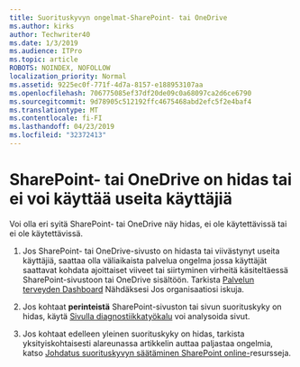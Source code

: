 ```yaml
---
title: Suorituskyvyn ongelmat-SharePoint- tai OneDrive
ms.author: kirks
author: Techwriter40
ms.date: 1/3/2019
ms.audience: ITPro
ms.topic: article
ROBOTS: NOINDEX, NOFOLLOW
localization_priority: Normal
ms.assetid: 9225ec0f-771f-4d7a-8157-e188953107aa
ms.openlocfilehash: 706775085ef37df20de09c0a68097ca2d6ce6790
ms.sourcegitcommit: 9d78905c512192ffc4675468abd2efc5f2e4baf4
ms.translationtype: MT
ms.contentlocale: fi-FI
ms.lasthandoff: 04/23/2019
ms.locfileid: "32372413"
---
```

# <a name="sharepoint-or-onedrive-slow-inaccessible-or-unavailable-for-multiple-users"></a>SharePoint- tai OneDrive on hidas tai ei voi käyttää useita käyttäjiä

Voi olla eri syitä SharePoint- tai OneDrive näy hidas, ei ole käytettävissä tai ei ole käytettävissä. 
  
1. Jos SharePoint- tai OneDrive-sivusto on hidasta tai viivästynyt useita käyttäjiä, saattaa olla väliaikaista palvelua ongelma jossa käyttäjät saattavat kohdata ajoittaiset viiveet tai siirtyminen virheitä käsiteltäessä SharePoint-sivustoon tai OneDrive sisältöön. Tarkista [Palvelun terveyden Dashboard](https://admin.microsoft.com/AdminPortal/Home#/servicehealth) Nähdäksesi Jos organisaatiosi iskuja. 
  
2. Jos kohtaat **perinteistä** SharePoint-sivuston tai sivun suorituskyky on hidas, käytä [Sivulla diagnostiikkatyökalu](https://aka.ms/perftool) voi analysoida sivut. 
  
3. Jos kohtaat edelleen yleinen suorituskyky on hidas, tarkista yksityiskohtaisesti alareunassa artikkelin auttaa paljastaa ongelmia, katso [Johdatus suorituskyvyn säätäminen SharePoint online-](https://go.microsoft.com/fwlink/?linkid=2024334)resursseja.
  

